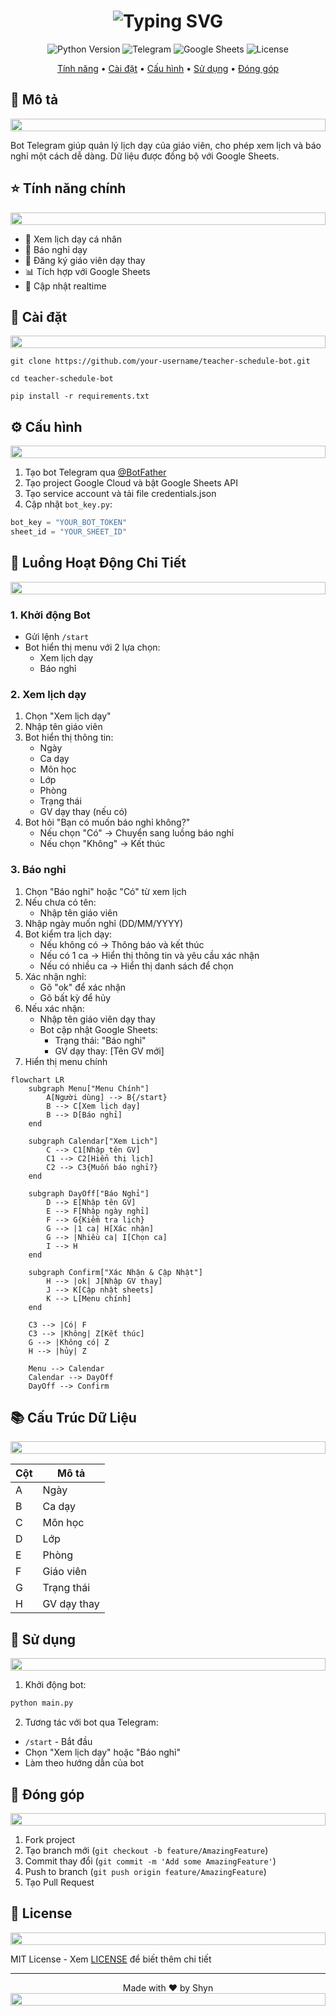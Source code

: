 <div align="center">
  <h1>
    <img src="https://readme-typing-svg.herokuapp.com?font=Fira+Code&weight=500&size=40&pause=1000&color=3498DB&center=true&vCenter=true&random=false&width=500&lines=Telegram+Bot+Qu%E1%BA%A3n+L%C3%BD;L%E1%BB%8Bch+D%E1%BA%A1y+Gi%C3%A1o+Vi%C3%AAn" alt="Typing SVG" />
  </h1>

  <p align="center">
    <img src="https://img.shields.io/badge/Python-3.8+-blue.svg" alt="Python Version">
    <img src="https://img.shields.io/badge/Telegram-Bot-blue.svg" alt="Telegram">
    <img src="https://img.shields.io/badge/Google-Sheets-green.svg" alt="Google Sheets">
    <img src="https://img.shields.io/badge/License-MIT-yellow.svg" alt="License">
  </p>

  <p align="center">
    <a href="#tính-năng-chính">Tính năng</a> •
    <a href="#cài-đặt">Cài đặt</a> •
    <a href="#cấu-hình">Cấu hình</a> •
    <a href="#sử-dụng">Sử dụng</a> •
    <a href="#đóng-góp">Đóng góp</a>
  </p>
</div>

## 📝 Mô tả

<div align="center">
  <img src="https://i.imgur.com/dBaSKWF.gif" height="20" width="100%">
</div>

Bot Telegram giúp quản lý lịch dạy của giáo viên, cho phép xem lịch và báo nghỉ một cách dễ dàng. Dữ liệu được đồng bộ với Google Sheets.

## ⭐ Tính năng chính

<div align="center">
  <img src="https://i.imgur.com/dBaSKWF.gif" height="20" width="100%">
</div>

- 📅 Xem lịch dạy cá nhân
- 🔔 Báo nghỉ dạy
- 👥 Đăng ký giáo viên dạy thay
- 📊 Tích hợp với Google Sheets
- 🔄 Cập nhật realtime

## 🔧 Cài đặt

<div align="center">
  <img src="https://i.imgur.com/dBaSKWF.gif" height="20" width="100%">
</div>

```
git clone https://github.com/your-username/teacher-schedule-bot.git

cd teacher-schedule-bot

pip install -r requirements.txt
```

## ⚙️ Cấu hình

<div align="center">
  <img src="https://i.imgur.com/dBaSKWF.gif" height="20" width="100%">
</div>

1. Tạo bot Telegram qua [@BotFather](https://t.me/botfather)
2. Tạo project Google Cloud và bật Google Sheets API
3. Tạo service account và tải file credentials.json
4. Cập nhật `bot_key.py`:
```python
bot_key = "YOUR_BOT_TOKEN"
sheet_id = "YOUR_SHEET_ID"
```

## 🔄 Luồng Hoạt Động Chi Tiết

<div align="center">
  <img src="https://i.imgur.com/dBaSKWF.gif" height="20" width="100%">
</div>

### 1. Khởi động Bot
- Gửi lệnh `/start` 
- Bot hiển thị menu với 2 lựa chọn:
  + Xem lịch dạy
  + Báo nghỉ

### 2. Xem lịch dạy
1. Chọn "Xem lịch dạy"
2. Nhập tên giáo viên
3. Bot hiển thị thông tin:
   - Ngày
   - Ca dạy
   - Môn học
   - Lớp
   - Phòng
   - Trạng thái
   - GV dạy thay (nếu có)
4. Bot hỏi "Bạn có muốn báo nghỉ không?"
   - Nếu chọn "Có" -> Chuyển sang luồng báo nghỉ
   - Nếu chọn "Không" -> Kết thúc

### 3. Báo nghỉ
1. Chọn "Báo nghỉ" hoặc "Có" từ xem lịch
2. Nếu chưa có tên:
   - Nhập tên giáo viên
3. Nhập ngày muốn nghỉ (DD/MM/YYYY)
4. Bot kiểm tra lịch dạy:
   - Nếu không có -> Thông báo và kết thúc
   - Nếu có 1 ca -> Hiển thị thông tin và yêu cầu xác nhận
   - Nếu có nhiều ca -> Hiển thị danh sách để chọn
5. Xác nhận nghỉ:
   - Gõ "ok" để xác nhận
   - Gõ bất kỳ để hủy
6. Nếu xác nhận:
   - Nhập tên giáo viên dạy thay
   - Bot cập nhật Google Sheets:
     + Trạng thái: "Báo nghỉ"
     + GV dạy thay: [Tên GV mới]
7. Hiển thị menu chính

```mermaid
flowchart LR
    subgraph Menu["Menu Chính"]
        A[Người dùng] --> B{/start}
        B --> C[Xem lịch dạy]
        B --> D[Báo nghỉ]
    end

    subgraph Calendar["Xem Lịch"]
        C --> C1[Nhập tên GV]
        C1 --> C2[Hiển thị lịch]
        C2 --> C3{Muốn báo nghỉ?}
    end

    subgraph DayOff["Báo Nghỉ"]
        D --> E[Nhập tên GV]
        E --> F[Nhập ngày nghỉ]
        F --> G{Kiểm tra lịch}
        G --> |1 ca| H[Xác nhận]
        G --> |Nhiều ca| I[Chọn ca]
        I --> H
    end

    subgraph Confirm["Xác Nhận & Cập Nhật"]
        H --> |ok| J[Nhập GV thay]
        J --> K[Cập nhật sheets]
        K --> L[Menu chính]
    end

    C3 --> |Có| F
    C3 --> |Không| Z[Kết thúc]
    G --> |Không có| Z
    H --> |hủy| Z

    Menu --> Calendar
    Calendar --> DayOff
    DayOff --> Confirm
```

## 📚 Cấu Trúc Dữ Liệu

<div align="center">
  <img src="https://i.imgur.com/dBaSKWF.gif" height="20" width="100%">
</div>

| Cột | Mô tả |
|-----|--------|
| A | Ngày |
| B | Ca dạy |
| C | Môn học |
| D | Lớp |
| E | Phòng |
| F | Giáo viên |
| G | Trạng thái |
| H | GV dạy thay |

## 🚀 Sử dụng

<div align="center">
  <img src="https://i.imgur.com/dBaSKWF.gif" height="20" width="100%">
</div>

1. Khởi động bot:
```bash
python main.py
```

2. Tương tác với bot qua Telegram:
- `/start` - Bắt đầu
- Chọn "Xem lịch dạy" hoặc "Báo nghỉ"
- Làm theo hướng dẫn của bot

## 🤝 Đóng góp

<div align="center">
  <img src="https://i.imgur.com/dBaSKWF.gif" height="20" width="100%">
</div>

1. Fork project
2. Tạo branch mới (`git checkout -b feature/AmazingFeature`)
3. Commit thay đổi (`git commit -m 'Add some AmazingFeature'`)
4. Push to branch (`git push origin feature/AmazingFeature`)
5. Tạo Pull Request

## 📝 License

<div align="center">
  <img src="https://i.imgur.com/dBaSKWF.gif" height="20" width="100%">
</div>

MIT License - Xem [LICENSE](LICENSE) để biết thêm chi tiết

---
<div align="center">
  Made with ❤️ by Shyn
  <img src="https://i.imgur.com/dBaSKWF.gif" height="20" width="100%">
</div>